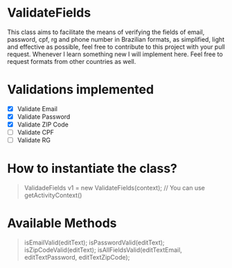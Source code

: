 # ValidateFields

This class aims to facilitate the means of verifying the fields of email, password, cpf, rg and phone number in Brazilian formats, as simplified, light and effective as possible, feel free to contribute to this project with your pull request. Whenever I learn something new I will implement here. Feel free to request formats from other countries as well.

# Validations implemented
- [x] Validate Email
- [x] Validate Password
- [x] Validate ZIP Code
- [ ] Validate CPF
- [ ] Validate RG

# How to instantiate the class?

> ValidadeFields v1 = new ValidateFields(context); // You can use getActivityContext()

# Available Methods

> isEmailValid(editText);
> isPasswordValid(editText);
> isZipCodeValid(editText);
> isAllFieldsValid(editTextEmail, editTextPassword, editTextZipCode);
